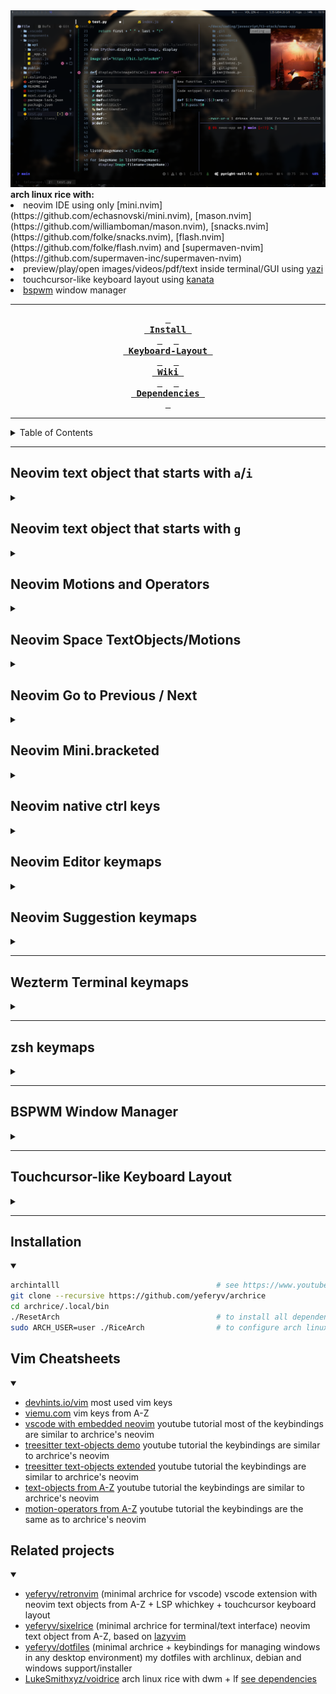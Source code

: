 <div align="center">    <img src="screenshot.png" alt="screenshot">
    <div align="left">
    <b> arch linux rice with: </b>
    <li> neovim IDE using only [mini.nvim](https://github.com/echasnovski/mini.nvim), [mason.nvim](https://github.com/williamboman/mason.nvim), [snacks.nvim](https://github.com/folke/snacks.nvim), [flash.nvim](https://github.com/folke/flash.nvim) and [supermaven-nvim](https://github.com/supermaven-inc/supermaven-nvim) </li>
    <li> preview/play/open images/videos/pdf/text inside terminal/GUI using <a href="https://github.com/sxyazi/yazi">yazi</a> </li>
    <li> touchcursor-like keyboard layout using <a href="https://github.com/jtroo/kanata">kanata</a> </li>
    <li> <a href="https://github.com/baskerville/bspwm">bspwm</a> window manager </li>
    </div>

---

**[<kbd> <br> Install <br> </kbd>][Install]** 
**[<kbd> <br> Keyboard-Layout <br> </kbd>][Keyboard-Layout]** 
**[<kbd> <br> Wiki <br> </kbd>][Wiki]** 
**[<kbd> <br> Dependencies <br> </kbd>][Dependencies]**

[Install]: #installation
[Keyboard-Layout]: #touchcursor-like-keyboard-layout
[Wiki]: https://github.com/YeferYV/archrice/wiki
[Dependencies]: https://github.com/YeferYV/archrice/wiki/dependencies

</div>

---

<details><summary>Table of Contents</summary>

1. Neovim TextObjects/Motions
   - [Neovim text object that starts with a/i](#neovim-text-object-that-starts-with-ai)
   - [Neovim text object that starts with g](#neovim-text-object-that-starts-with-g)
   - [Neovim Motions and Operators](#neovim-motions-and-operators)
2. Neovim Goto
   - [Neovim Space TextObjects/Motions](#neovim-space-textobject-motions)
   - [Neovim Go to Previous / Next](#neovim-go-to-previous--next)
   - [Neovim Mini.bracketed](#neovim-minibracketed)
   - [Native neovim ctrl keys](#native-neovim-ctrl-keys)
3. Neovim keymaps.lua
   - [Neovim Editor keymaps](#neovim-editor-keymaps)
   - [Neovim Suggestion keymaps](#neovim-suggestion-keymaps)
4. Terminal
   - [wezterm terminal keymaps](#wezterm-terminal-keymaps)
   - [zsh keymaps](#zsh-keymaps)
5. [BSPWM Window Manager](#bspwm-window-manager)
6. [Touchcursor-like Keyboard Layout](#touchcursor-like-keyboard-layout)
7. Installation
   - [Dependencies Installation](#installation)
   - [Treesitter Installation (optional)](#treesitter-installation-optional)
8. [Vim Cheatsheets](#vim-cheatsheets)
9. [Related projects](#related-projects)

</details>

---

## Neovim text object that starts with `a`/`i`

<details><summary></summary>

|         text-object keymap         | repeater key | finds and autojumps? | text-object name | description                                                                               | inner / outer                                                                 |
| :--------------------------------: | :----------: | :------------------: | :--------------- | :---------------------------------------------------------------------------------------- | :---------------------------------------------------------------------------- |
|             `ia`, `aa`             |     `.`      |         yes          | \_argument       | whole argument/parameter of a function                                                    | outer includes comma                                                          |
|             `ib`, `ab`             |     `.`      |         yes          | \_braces         | find the nearest inside of `()` `[]` `{}`                                                 | outer includes braces                                                         |
|             `iB`, `aB`             |     `.`      |         yes          | \_brackets       | find the nearest inside of `{}` `:help iB`                                                | outer includes brackets                                                       |
|             `ie`, `ae`             |     `.`      |                      | line             | from start to end of line without beginning whitespaces (line wise)                       | outer includes begining whitespaces                                           |
|             `if`, `af`             |     `.`      |         yes          | \_function_call  | like `function args` but only when a function is called                                   | outer includes the function called                                            |
|             `ih`, `ah`             |     `.`      |         yes          | \_html_attribute | attribute in html/xml like `href="foobar.com"`                                            | inner is only the value inside the quotes trailing comma and space            |
|             `ii`, `ai`             |     `.`      |                      | indent_noblanks  | surrounding lines with same or higher indentation delimited by blanklines                 | outer includes line above                                                     |
|             `iI`, `aI`             |     `.`      |                      | indent           | surrounding lines with same or higher indentation                                         | outer includes line above and below                                           |
|             `ik`, `ak`             |     `.`      |         yes          | \_key            | key of key-value pair, or left side of a assignment                                       | outer includes spaces                                                         |
|             `il`, `al`             |     `.`      |         yes          | +last            | go to last mini.ai text-object (which start with `_`)                                     | requires `i`/`a` example `vilk`                                               |
|             `in`, `an`             |     `.`      |         yes          | +next            | go to Next mini.ai text-object (which start with `_`)                                     | requires `i`/`a` example `viNk`                                               |
|             `im`, `am`             |     `.`      |         yes          | \_number         | numbers, similar to `<C-a>`                                                               | inner: only pure digits, outer: number including minus sign and decimal point |
|             `io`, `ao`             |     `.`      |         yes          | \_whitespaces    | whitespace beetween characters                                                            | outer includes surroundings                                                   |
|             `ip`, `ap`             |     `.`      |                      | paragraph        | blanklines can also be treat as paragraphs when focused on a blankline                    | outer includes below lines                                                    |
|             `iq`, `aq`             |     `.`      |         yes          | \_quotes         | inside of `` ` ` `` or `' '` or `" "`                                                     | outer includes openning and closing quotes                                    |
|             `is`, `as`             |     `.`      |                      | sentence         | sentence delimited by dots of blanklines `:help sentence`                                 | outer includes spaces                                                         |
|             `it`, `at`             |     `.`      |         yes          | \_tag            | inside of a html/jsx tag                                                                  | outer includes openning and closing tags                                      |
|             `iu`, `au`             |     `.`      |                      | \_subword        | like `iw`, but treating `-`, `_`, and `.` as word delimiters _and_ only part of camelCase | outer includes trailing `_`,`-`, or space                                     |
|             `iv`, `av`             |     `.`      |         yes          | \_value          | value of key-value pair, or right side of a assignment                                    | outer includes trailing commas or semicolons or spaces                        |
|             `iw`, `aw`             |     `.`      |                      | word             | from cursor to end of word (delimited by punctuation or space)                            | outer includes whitespace ending                                              |
|             `iW`, `aW`             |     `.`      |                      | WORD             | from cursor to end of WORD (includes punctuation)                                         | outer includes whitespace ending                                              |
|             `ix`, `ax`             |     `.`      |         yes          | \_Hex            | hexadecimal number or color                                                               | outer includes hash `#`                                                       |
|             `iy`, `ay`             |     `.`      |                      | same_indent      | surrounding lines with only same indent (delimited by blankspaces or commented lines)     | outer includes blankspaces                                                    |
|             `i?`, `a?`             |     `.`      |         yes          | \_user_prompt    | will ask you for enter the delimiters of a text object (useful for dot repeteability)     | outer includes surroundings                                                   |
|       `i(`, `i)`, `a(`, `a)`       |     `.`      |         yes          | `(` or `)`       | inside `()`                                                                               | outer includes surroundings                                                   |
|       `i[`, `i]`, `a[`, `a]`       |     `.`      |         yes          | `[` or `]`       | inside `[]`                                                                               | outer includes surroundings                                                   |
|       `i{`, `i}`, `a{`, `a}`       |     `.`      |         yes          | `{` or `}`       | inside `{}`                                                                               | outer includes surroundings                                                   |
|       `i<`, `i>`, `a<`, `a>`       |     `.`      |         yes          | `<` or `>`       | inside `<>`                                                                               | outer includes surroundings                                                   |
|         `` i` ``, `` a` ``         |     `.`      |         yes          | apostrophe       | inside `` ` ` ``                                                                          | outer includes surroundings                                                   |
| `i<punctuation>`, `a<punctuation>` |     `.`      |         yes          | `<punctuation>`  | inside `<punctuation><punctuation>`                                                       | outer includes surroundings                                                   |

</details>

## Neovim text object that starts with `g`

<details><summary></summary>

| text-object keymap |  mode   | repeater key | text-object description                                       | normal mode                              | operating-pending mode | visual mode                  | examples in normal mode                                                          |
| :----------------: | :-----: | :----------: | :------------------------------------------------------------ | :--------------------------------------- | :--------------------- | :--------------------------- | :------------------------------------------------------------------------------- |
|    `g[` or `g]`    | `o`,`x` |              | +cursor to left/right around (only textobj with `_` prefix)   |                                          | followed by textobject | uses selected region         | `vg]u` will select until quotation                                               |
|        `g>`        | `o`,`x` |     `.`      | next find                                                     |                                          | will find and jump     | uses selection               | `cgf???` will replace last search with `???` forwardly                           |
|        `g<`        | `o`,`x` |     `.`      | prev find                                                     |                                          | will find and jump     | uses selection               | `cgF???` will replace last search with `???` backwardly                          |
|        `g.`        | `o`,`x` |              | jump to last change                                           |                                          | won't jump             | uses selection               | `vg.` will select from cursor position until last change                         |
|        `ga`        | `n`,`x` |              | align                                                         | followed by textobject/motion            |                        | uses selected region         | `vipga=` will align a paragraph by `=`                                           |
|        `gA`        | `n`,`x` |              | preview align (`escape` to cancel, `enter` to accept)         | followed by textobject/motion            |                        | uses selected region         | `vipgA=` will align a paraghaph by `=`                                           |
|        `gb`        | `n`,`x` |     `.`      | blackhole register                                            | followed by textobject/motion            |                        | deletes selection            | `vipgb` will delete a paragraph without copying                                  |
|        `gB`        | `n`,`x` |     `.`      | blackhole linewise                                            | textobject not required                  |                        | deletes line                 | `gB.` will delete two lines without saving it in the register                    |
|        `gc`        | `o`,`x` |     `.`      | comment (`vgc` in normal mode will select a block comment)    |                                          | won't jump             | uses selection               | `vipgc` will comment a paragraph                                                 |
|        `gC`        | `o`,`x` |     `.`      | block comment (supports selection `vgC`)                      |                                          | won't jump             | reselects                    | `vgC` will select current block of comment                                       |
|        `gd`        | `o`,`x` |     `.`      | diagnostic (requires LSP so only works inside neovim)         |                                          | will find and jump     | will find and jump           | `vgd` will select the error                                                      |
|        `ge`        | `o`,`x` |              | previous end of word                                          |                                          | uses cursor position   | uses selection               | `vge` will select from cursor position until previous end of word                |
|        `gE`        | `o`,`x` |              | previous end of WORD ('WORD' omits punctuation )              |                                          | uses cursor position   | uses selection               | `vge` will select from cursor position until previous end of WORD                |
|        `gg`        | `o`,`x` |     `.`      | first line                                                    |                                          | uses cursor position   | uses selection               | `vgg` will select until first line                                               |
|        `gH`        |   `x`   |     `.`      | git hunk (vscode selects from cursor position to end of diff) |                                          | won't jump             | relesects                    | `vgh` will select modified code                                                  |
|        `gi`        | `n`,`x` |              | last position of cursor in insert mode                        | will find and jump                       |                        | uses selection               | `vgi` will select until last insertion                                           |
|        `gj`        | `o`,`x` |     `.`      | go down when wrapped                                          |                                          | uses cursor position   | uses selection               | `vgj` will select one line down                                                  |
|        `gk`        | `o`,`x` |     `.`      | go up when wrapped                                            |                                          | uses cursor position   | uses selection               | `vgj` will select one line up                                                    |
|        `gm`        | `n`,`x` |              | +multiply (duplicate text) operator                           |                                          | won't jump             | uses selection               | `vapgm` will duplicate paragraph without replacing clipboard                     |
|        `gn`        | `o`,`x` |     `.`      | +next textobj (only textobj with `_` prefix)                  |                                          | followed by textobject | uses selection               | `vgniu` will select from cursor position until next quotation                    |
|        `gp`        | `o`,`x` |     `.`      | +previous textobj (only textobj with `_` prefix)              |                                          | followed by textobject | uses selection               | `vgpiu` will select from cursor position until previous quotation                |
|        `gq`        | `n`,`x` |     `.`      | +format selection/comments 80chars (LSP overrides it)         | requires a textobject                    |                        | applies to selection         | `vipgq` will format a paragraph                                                  |
|        `gr`        | `n`,`x` |     `.`      | +replace (with register) operator                             | followed by textobject/motion            |                        | applies to selection         | `viwgr` will replace word with register (yanked text)                            |
|        `gs`        | `n`,`x` |     `.`      | +sort Operator                                                | followed by textobject/motion            |                        | uses selection               | `vipgs` will sort paragraph                                                      |
|        `gS`        | `n`,`x` |     `.`      | join/split lines inside braces                                | will toggle inside `{}`,`[]`,`()`        |                        | followed by operator         | `vipgS` will join selected lines in one line                                     |
|        `gt`        | `n`,`x` |     `.`      | +go to end of textobj                                         | followed by textobject                   |                        | selects form cursor position | `vgliu` will select until start of quotation                                     |
|        `gT`        | `n`,`x` |     `.`      | +go to start of textobj                                       | followed by textobject                   |                        | selects from cursor position | `vghiu` will select until end of quotation                                       |
|        `gu`        | `n`,`x` |     `.`      | +to lowercase                                                 | requires a textobject                    |                        | applies to selection         | `vipgu` will lowercase a paragraph                                               |
|        `gU`        | `n`,`x` |     `.`      | +to uppercase                                                 | requires a textobject                    |                        | applies to selection         | `vipgU` will uppercase a paragraph                                               |
|        `gv`        | `n`,`x` |              | last selected                                                 | will find and jump                       |                        | reselects                    | `vgv` will select last selection                                                 |
|        `gw`        | `n`,`x` |     `.`      | split/join comments/lines 80chars (preserves cursor position) | requires a textobject                    |                        | applies to selection         | `vipgw` will split/join a paragraph limited by 80 characters                     |
|        `gx`        | `n`,`x` |     `.`      | +exchange (text) Operator                                     | followed by textobject/motion            |                        | uses selection               | `viwgx` will exchange word with another `viwgY`                                  |
|        `gz`        | `n`,`x` |     `.`      | +surround (followed by a=add, d=delete, r=replace)            | followed by textobject/motion (only add) |                        | uses selection (only add)    | `viwgza"` will add `"` to word, `gzd"` will delete `"`, `gzr"'` will replace `"` |
|        `g+`        | `n`,`x` |     `.`      | increment number                                              | selects number under cursor              |                        | uses selected number         | `3g+` will increment by 3                                                        |
|        `g-`        | `n`,`x` |     `.`      | decrement number                                              | selects number under cursor              |                        | uses selected number         | `g-..` will decrement by 3                                                       |
|      `g<Up>`       | `n`,`x` |              | numbers ascending                                             | selects number under cursor              |                        | uses selected number         | `g<Up>` will increase selected numbers ascendingly                               |
|     `g<Down>`      | `n`,`x` |              | numbers descending                                            | selects number under cursor              |                        | uses selected number         | `g<Down>` will decrease selected numbers descendingly                            |
|        `=`         | `n`,`x` |     `.`      | autoindent                                                    | followed by text-object                  |                        | uses selection               | `==` autoindents line                                                            |
|        `>`         | `n`,`x` |     `.`      | indent right                                                  | followed by text-object                  |                        | uses selection               | `>>` indents to right a line                                                     |
|        `<`         | `n`,`x` |     `.`      | indent left                                                   | followed by text-object                  |                        | uses selection               | `<<` indents to left a line                                                      |
|        `$`         |   `o`   |     `.`      | end of line                                                   |                                          |                        |                              | `d$j.` deletes two end-of-lines                                                  |
|        `%`         | `n`,`x` |              | matching character: `()`, `{}`, `[]`                          |                                          |                        |
|        `0`         |   `o`   |     `.`      | start of line                                                 |                                          |                        |                              | `d0` deletes until column 0                                                      |
|        `^`         |   `o`   |     `.`      | start of line (non-blank)                                     |                                          |                        |                              | `d^` deletes until start of line (after whitespace)                              |
|        `(`         |   `o`   |     `.`      | previous sentence                                             |                                          |                        |                              | `d(.` deletes until start of sentence (two times)                                |
|        `)`         |   `o`   |     `.`      | next sentence                                                 |                                          |                        |                              | `d).` deletes until end of sentence (two times)                                  |
|        `{`         |   `o`   |     `.`      | previous empty line (before a paragraph)                      |                                          |                        |                              | `d{.` deletes until next empty line (two times)                                  |
|        `}`         |   `o`   |     `.`      | next empty line (after a paragraph)                           |                                          |                        |                              | `d}.` deletes until previous empty line (two times)                              |
|        `[[`        |   `o`   |     `.`      | previous section                                              |                                          |                        |                              | `d[[` deletes until start of section                                             |
|        `]]`        |   `o`   |     `.`      | next section                                                  |                                          |                        |                              | `d]]` deletes until end of section                                               |
|       `<CR>`       |   `o`   |     `.`      | continue last flash search                                    |                                          |                        |                              | `d<CR><CR>` deletes until next searched text                                     |
|        `b`         |   `o`   |     `.`      | previous word                                                 |                                          |                        |                              | `db` deletes until start of word                                                 |
|        `e`         |   `o`   |     `.`      | next end of word                                              |                                          |                        |                              | `de` deletes until end of word                                                   |
|        `f`         |   `o`   |     `.`      | move to next char                                             |                                          |                        |                              | `df,` deletes until a next `,`                                                   |
|        `F`         |   `o`   |     `.`      | move to previous char                                         |                                          |                        |                              | `dF,` deletes until a previous `,`                                               |
|        `G`         |   `o`   |     `.`      | last line                                                     |                                          |                        |                              | `dG` deletes until last line                                                     |
|        `R`         |   `o`   |     `.`      | treesitter flash search                                       |                                          |                        |                              | `dR,<CR>` deletes next treesitter region that contains `,`                       |
|        `s`         |   `o`   |     `.`      | flash (search with labels in current window)                  |                                          |                        |                              | `ds,<CR>` deletes until next `,`                                                 |
|        `S`         |   `o`   |     `.`      | flash treesitter                                              |                                          |                        |                              | `dS<CR>` deletes treesitter region under cursor position                         |
|        `t`         |   `o`   |     `.`      | move before next char                                         |                                          |                        |                              | `dt` deletes before next `,`                                                     |
|        `T`         |   `o`   |     `.`      | move before previous char                                     |                                          |                        |                              | `dT` deletes before previous `,`                                                 |
|        `w`         |   `o`   |     `.`      | next word                                                     |                                          |                        |                              | `dw.` deletes 2 words                                                            |
|        `W`         |   `o`   |     `.`      | next WORD                                                     |                                          |                        |                              | `dW.` deletes 2 WORDS                                                            |

</details>

## Neovim Motions and Operators

<details><summary></summary>

| Motion/Operator keymap |  Mode   |      repeater key      | Description                                               | requires textobject/motion keymap? (operators requires textobjects/motion) | example when in normal mode                              |
| :--------------------: | :-----: | :--------------------: | :-------------------------------------------------------- | :------------------------------------------------------------------------: | :------------------------------------------------------- |
|          `g[`          | `n`,`x` |                        | +cursor to left around (only textobj with `_` prefix)     |                                    yes                                     | `g]u` go to end to quotation                             |
|          `g]`          | `n`,`x` |                        | +cursor to rigth around (only textobj with `_` prefix)    |                                    yes                                     | `g[u` go to start of quotation                           |
|          `g.`          | `n`,`x` |                        | go to last change                                         |                                                                            |                                                          |
|          `g,`          |   `n`   |                        | go forward in `:changes`                                  |                                                                            |                                                          |
|          `g;`          |   `n`   |                        | go backward in `:changes`                                 |                                                                            |                                                          |
|          `ga`          | `n`,`x` |          `.`           | +align                                                    |                                    yes                                     | `gaip=` will align a paragraph by `=`                    |
|          `gA`          | `n`,`x` |          `.`           | +preview align (escape to cancel, enter to accept)        |                                    yes                                     | `gAip=` will align a paragraph by `=`                    |
|          `gb`          | `n`,`x` |          `.`           | +blackhole register                                       |                                    yes                                     | `gbip` delete a paragraph without copying                |
|          `gB`          | `n`,`x` |          `.`           | blackhole linewise                                        |                                    yes                                     | `gB` delete line                                         |
|          `gc`          | `n`,`x` |          `.`           | +comment                                                  |                                    yes                                     | `gcip` comment a paragraph                               |
|          `gd`          |   `n`   |                        | go to definition                                          |                                                                            |                                                          |
|          `ge`          | `n`,`x` |                        | go to previous end of word                                |                                                                            |                                                          |
|          `gE`          | `n`,`x` |                        | go to previous end of word                                |                                                                            |                                                          |
|          `gf`          |   `n`   |                        | go to file under cursor                                   |                                                                            |                                                          |
|          `gg`          | `n`,`x` |                        | go to first line                                          |                                                                            |                                                          |
|          `gh`          | `n`,`x` |          `.`           | +go to start of textobj                                   |                                    yes                                     | `ghiu` go to start of quotation                          |
|          `gi`          | `n`,`x` |                        | last position of cursor in insert mode                    |                                                                            |                                                          |
|          `gj`          | `n`,`x` |                        | go down (when wrapped)                                    |                                                                            |                                                          |
|          `gJ`          | `n`,`x` |          `.`           | join below line                                           |                                                                            |                                                          |
|          `gk`          | `n`,`x` |                        | go up (when wrapped)                                      |                                                                            |                                                          |
|          `gl`          | `n`,`x` |          `.`           | +go to end of textobj                                     |                                    yes                                     | `gliu` go to end of quotation                            |
|          `gm`          | `n`,`x` |                        | +multiply (duplicate text) operator                       |                                                                            | `gmap` duplicate paragraph withoug modifying clipboard   |
|          `gM`          | `n`,`x` |                        | go to mid line                                            |                                                                            |                                                          |
|          `gn`          | `n`,`x` | `;`forward `,`backward | +next (only textobj with `_` prefix)                      |                                    yes                                     | `gniu` go to next quotation                              |
|          `gp`          | `n`,`x` | `;`forward `,`backward | +previous (only textobj with `_` prefix)                  |                                    yes                                     | `gpiu` go to previous quotation                          |
|          `gq`          | `n`,`x` |          `.`           | +format selection/comments                                |                                    yes                                     | `gqip` format a paragraph                                |
|          `gr`          | `n`,`x` |          `.`           | +replace (with register) Operator                         |                                    yes                                     | `griw` replace word with register (yanked text)          |
|          `gs`          | `n`,`x` |          `.`           | +sort operator                                            |                                    yes                                     | `gsip` sort paragraph                                    |
|          `gS`          | `n`,`x` |          `.`           | split/join arguments                                      |                                                                            |                                                          |
|          `gt`          |   `n`   |                        | go to next tab                                            |                                                                            |                                                          |
|          `gT`          |   `n`   |                        | go to prev tab                                            |                                                                            |                                                          |
|          `gu`          | `n`,`x` |          `.`           | +to lowercase                                             |                                    yes                                     | `guip` lowercase a paragraph                             |
|          `gU`          | `n`,`x` |          `.`           | +to uppercase                                             |                                    yes                                     | `gUip` uppercase a paragraph                             |
|          `gv`          | `n`,`x` |                        | last selected                                             |                                                                            |                                                          |
|          `gw`          | `n`,`x` |          `.`           | +split/join coments/lines 80chars (keeps cursor position) |                                    yes                                     | `gwip` split/join a paragraph by 80 characters           |
|          `gx`          | `n`,`x` |          `.`           | +exchange (text) operator                                 |                                    yes                                     | `gxiw` exchange word with another `gxiw`                 |
|          `gy`          |   `n`   |          `.`           | redo register (dot to paste forward)                      |                                                                            |                                                          |
|          `gY`          |   `n`   |          `.`           | redo register (dot to paste backward)                     |                                                                            |                                                          |
|          `gz`          | `n`,`x` |          `.`           | +surround (followed by a=add, d=delete, r=replace)        |                                    yes                                     | `gzaiw"` add `"`, `gzd"` delete `"`, `gzr"'` replace `"` |
|          `g+`          | `n`,`x` |          `.`           | increment number                                          |                                    yes                                     | `10g+` increment by 10                                   |
|          `g-`          | `n`,`x` |          `.`           | decrement number                                          |                                    yes                                     | `g-` decrement by 1                                      |
|          `=`           | `n`,`x` |          `.`           | +autoindent                                               |                                    yes                                     | `=ip` autoindents paragraph                              |
|          `>`           | `n`,`x` |          `.`           | +indent right                                             |                                    yes                                     | `>ip` indents to right a paragraph                       |
|          `<`           | `n`,`x` |          `.`           | +indent left                                              |                                    yes                                     | `<ip` indents to left a paragraph                        |
|          `$`           | `n`,`x` |                        | end of line                                               |                                                                            |                                                          |
|          `%`           | `n`,`x` |                        | matching character: '()', '{}', '[]'                      |                                                                            |                                                          |
|          `0`           | `n`,`x` |                        | start of line                                             |                                                                            |                                                          |
|          `^`           | `n`,`x` |                        | start of line (non-blank)                                 |                                                                            |                                                          |
|          `(`           | `n`,`x` |                        | previous sentence                                         |                                                                            |                                                          |
|          `)`           | `n`,`x` |                        | next sentence                                             |                                                                            |                                                          |
|          `{`           | `n`,`x` |                        | previous empty line (paragraph)                           |                                                                            |                                                          |
|          `}`           | `n`,`x` |                        | next empty line (paragraph)                               |                                                                            |                                                          |
|          `[[`          | `n`,`x` |                        | previous section                                          |                                                                            |                                                          |
|          `]]`          | `n`,`x` |                        | next section                                              |                                                                            |                                                          |
|         `<CR>`         | `n`,`x` |                        | continue last flash search                                |                                                                            |                                                          |
|          `b`           | `n`,`x` |                        | previous word                                             |                                                                            |                                                          |
|          `e`           | `n`,`x` |                        | next end of word                                          |                                                                            |                                                          |
|          `f`           | `n`,`x` |          `f`           | move to next char                                         |                                                                            |                                                          |
|          `F`           | `n`,`x` |          `F`           | move to previous char                                     |                                                                            |                                                          |
|          `G`           | `n`,`x` |                        | last line                                                 |                                                                            |                                                          |
|          `R`           |   `x`   |                        | treesitter flash search                                   |                                                                            |                                                          |
|          `s`           | `n`,`x` |         `<CR>`         | flash (search with labels in current window)              |                                                                            |                                                          |
|          `S`           | `n`,`x` |                        | flash treesitter                                          |                                                                            |                                                          |
|          `t`           | `n`,`x` |          `t`           | move before next char                                     |                                                                            |                                                          |
|          `T`           | `n`,`x` |          `T`           | move before previous char                                 |                                                                            |                                                          |
|          `U`           |   `n`   |                        | repeat `:normal <keys>` or `:<commands>`                  |                                                                            |                                                          |
|          `w`           | `n`,`x` |                        | next word                                                 |                                                                            |                                                          |
|          `W`           | `n`,`x` |                        | next WORD                                                 |                                                                            |                                                          |
|          `Y`           | `n`,`x` |                        | yank until end of line                                    |                                                                            |                                                          |

</details>

## Neovim Space TextObjects/Motions

<details><summary></summary>

|      Keymap       |    Mode     |      repeater key      | Description                                  |
| :---------------: | :---------: | :--------------------: | :------------------------------------------- |
| `<space><space>p` |   `n`,`x`   |          `.`           | Paste after (secondary clipboard)            |
| `<space><space>P` |   `n`,`x`   |          `.`           | Paste before (secondary clipboard)           |
| `<space><space>y` |   `n`,`x`   |                        | yank (secondary clipboard)                   |
| `<space><space>Y` |   `n`,`x`   |                        | yank until end of line (secondary clipboard) |
| `<space><space>j` | `n`,`x`,`o` | `;`forward `,`backward | prev ColumnMove                              |
| `<space><space>k` | `n`,`x`,`o` | `;`forward `,`backward | next ColumnMove                              |

</details>

## Neovim Go to Previous / Next

<details><summary></summary>

|     Keymap      |    Mode     |      repeater key      | Description                                                                                                                                |
| :-------------: | :---------: | :--------------------: | :----------------------------------------------------------------------------------------------------------------------------------------- |
|  `gpc` / `gnc`  | `n`,`o`,`x` | `;`forward `,`backward | previous/next comment                                                                                                                      |
|  `gpd` / `gnd`  | `n`,`o`,`x` | `;`forward `,`backward | previous/next diagnostic                                                                                                                   |
|  `gpf` / `gnf`  | `n`,`o`,`x` | `;`forward `,`backward | previous/next fold                                                                                                                         |
|  `gph` / `gnh`  | `n`,`o`,`x` | `;`forward `,`backward | previous/next git hunk ([no supported on Windows10](https://github.com/YeferYV/RetroNvim/wiki/Recipies/#gnh-gph-not-working-on-windows10)) |
|  `gpH` / `gnH`  | `n`,`o`,`x` | `;`forward `,`backward | previous/next git hunk (supported on Windows10)                                                                                            |
|  `gpr` / `gnr`  | `n`,`o`,`x` | `;`forward `,`backward | previous/next reference (only inside vscode)                                                                                               |
| `gpaa` / `gnaa` | `n`,`o`,`x` | `;`forward `,`backward | previous/next of outer \_argument                                                                                                          |
| `gpab` / `gnab` | `n`,`o`,`x` | `;`forward `,`backward | previous/next of outer \_brace                                                                                                             |
| `gpaf` / `gnaf` | `n`,`o`,`x` | `;`forward `,`backward | previous/next of outer \_function_call                                                                                                     |
| `gpah` / `gnah` | `n`,`o`,`x` | `;`forward `,`backward | previous/next of outer \_html_attribute                                                                                                    |
| `gpak` / `gnak` | `n`,`o`,`x` | `;`forward `,`backward | previous/next of outer \_key                                                                                                               |
| `gpam` / `gnam` | `n`,`o`,`x` | `;`forward `,`backward | previous/next of outer \_number                                                                                                            |
| `gpao` / `gnao` | `n`,`o`,`x` | `;`forward `,`backward | previous/next of outer \_whitespace                                                                                                        |
| `gpaq` / `gnaq` | `n`,`o`,`x` | `;`forward `,`backward | previous/next of outer \_quote                                                                                                             |
| `gpat` / `gnat` | `n`,`o`,`x` | `;`forward `,`backward | previous/next of outer \_tag                                                                                                               |
| `gpau` / `gnau` | `n`,`o`,`x` | `;`forward `,`backward | previous/next of outer \_subword                                                                                                           |
| `gpav` / `gnav` | `n`,`o`,`x` | `;`forward `,`backward | previous/next of outer \_value                                                                                                             |
| `gpax` / `gnax` | `n`,`o`,`x` | `;`forward `,`backward | previous/next of outer \_hexadecimal                                                                                                       |
| `gpa?` / `gna?` | `n`,`o`,`x` | `;`forward `,`backward | previous/next of outer \_user_prompt                                                                                                       |
| `gpia` / `gnia` | `n`,`o`,`x` | `;`forward `,`backward | previous/next of inner \_argument                                                                                                          |
| `gpif` / `gnif` | `n`,`o`,`x` | `;`forward `,`backward | previous/next of inner \_function_call                                                                                                     |
| `gpih` / `gnih` | `n`,`o`,`x` | `;`forward `,`backward | previous/next of inner \_html_attribute                                                                                                    |
| `gpik` / `gnik` | `n`,`o`,`x` | `;`forward `,`backward | previous/next of inner \_key                                                                                                               |
| `gpim` / `gnim` | `n`,`o`,`x` | `;`forward `,`backward | previous/next of inner \_number                                                                                                            |
| `gpio` / `gnio` | `n`,`o`,`x` | `;`forward `,`backward | previous/next of inner \_whitespace                                                                                                        |
| `gpiq` / `gniq` | `n`,`o`,`x` | `;`forward `,`backward | previous/next of inner \_quote                                                                                                             |
| `gpit` / `gnit` | `n`,`o`,`x` | `;`forward `,`backward | previous/next of inner \_tag                                                                                                               |
| `gpiu` / `gniu` | `n`,`o`,`x` | `;`forward `,`backward | previous/next of inner \_subword                                                                                                           |
| `gpiv` / `gniv` | `n`,`o`,`x` | `;`forward `,`backward | previous/next of inner \_value                                                                                                             |
| `gpix` / `gnix` | `n`,`o`,`x` | `;`forward `,`backward | previous/next of inner \_hexadecimal                                                                                                       |
| `gpi?` / `gni?` | `n`,`o`,`x` | `;`forward `,`backward | previous/next of inner \_user_prompt                                                                                                       |

</details>

## Neovim Mini.bracketed

<details><summary></summary>

|       keymap        |    mode     | description                                          |
| :-----------------: | :---------: | :--------------------------------------------------- |
| `[b`/`]b`/`[B`/`]B` | `n`,`o`,`x` | prev/next/first/last buffer                          |
| `[c`/`]c`/`[C`/`]C` | `n`,`o`,`x` | prev/next/first/last comment                         |
| `[x`/`]x`/`[X`/`]X` | `n`,`o`,`x` | prev/next/first/last conflict (only inside neovim)   |
| `[d`/`]d`/`[D`/`]D` | `n`,`o`,`x` | prev/next/first/last diagnostic (only inside neovim) |
| `[f`/`]f`/`[F`/`]F` | `n`,`o`,`x` | prev/next/first/last file                            |
| `[i`/`]i`/`[I`/`]I` | `n`,`o`,`x` | prev/next/first/last indent                          |
| `[j`/`]j`/`[J`/`]J` | `n`,`o`,`x` | prev/next/first/last jump                            |
| `[l`/`]l`/`[L`/`]L` | `n`,`o`,`x` | prev/next/first/last location (only inside neovim)   |
| `[o`/`]o`/`[O`/`]O` | `n`,`o`,`x` | prev/next/first/last oldfile                         |
| `[q`/`]q`/`[Q`/`]Q` | `n`,`o`,`x` | prev/next/first/last quickfix (only inside neovim)   |
| `[t`/`]t`/`[T`/`]T` | `n`,`o`,`x` | prev/next/first/last treesitter                      |
| `[w`/`]w`/`[W`/`]W` | `n`,`o`,`x` | prev/next/first/last window (only inside neovim)     |
| `[y`/`]y`/`[Y`/`]Y` | `n`,`o`,`x` | prev/next/first/last yank                            |

</details>

## Neovim native ctrl keys

<details><summary></summary>

| Key Combination |  mode   | Description                                                                     |
| :-------------: | :-----: | :------------------------------------------------------------------------------ |
|    `ctrl+a`     | `n`,`v` | increase number under cursor                                                    |
|    `ctrl+b`     | `n`,`v` | scroll down by page                                                             |
|    `ctrl+e`     | `n`,`v` | scroll down by line                                                             |
|    `ctrl+d`     | `n`,`v` | scroll down by half page                                                        |
|    `ctrl+f`     | `n`,`v` | scroll up by page                                                               |
|    `ctrl+i`     |   `n`   | jump to next in `:jumps`                                                        |
|    `ctrl+o`     |   `n`   | jump to previous in `:jumps`                                                    |
|    `ctrl+r`     |   `n`   | redo (`u` to undo)                                                              |
|    `ctrl+s`     | `n`,`v` | replace text (using `sed` syntax)(only replaces selected region on visual mode) |
|    `ctrl+u`     | `n`,`v` | scroll up by half page                                                          |
|    `ctrl+v`     | `n`,`v` | visual block mode                                                               |
|    `ctrl+x`     | `n`,`v` | decrease number under cursor                                                    |
|    `ctrl+y`     | `n`,`v` | scroll up by line                                                               |

</details>

## Neovim Editor keymaps

<details><summary></summary>

|     Key Combination      |  mode   | Description                                               |
| :----------------------: | :-----: | :-------------------------------------------------------- |
|         `ctrl+\`         |   `n`   | Toggle (terminal) visibility                              |
|         `<esc>`          |   `n`   | clear search highlight                                    |
|       `<esc><esc>`       |   `t`   | terminal normal-mode (when inside neovim's terminal)      |
|           `i`            |   `t`   | terminal exit normal-mode (when inside neovim's terminal) |
|        `<space>`         |   `n`   | Show whichkey menu                                        |
|       `<space>e?`        |   `n`   | open file explorer (Snacks.explorer) and show keybindings |
|           `jk`           |   `i`   | send Escape                                               |
|         `alt+h`          | `i`,`x` | Send Escape                                               |
|        `shift+h`         |   `n`   | Type `10h`                                                |
|        `shift+j`         |   `n`   | Type `10gj`                                               |
|        `shift+k`         |   `n`   | Type `10gk`                                               |
|        `shift+l`         |   `n`   | Type `10l`                                                |
|          `left`          |   `n`   | Go to previous editor                                     |
|         `right`          |   `n`   | Go to next editor                                         |
| `alt+left` or `alt+down` |   `n`   | Decrease view size                                        |
| `alt+right` or `alt+up`  |   `n`   | Increase view size                                        |
|         `ctrl+h`         |   `n`   | Navigate to left window                                   |
|         `ctrl+j`         |   `n`   | Navigate to down window                                   |
|         `ctrl+k`         |   `n`   | Navigate to up window                                     |
|         `ctrl+l`         |   `n`   | Navigate to right window                                  |
|        `shift+q`         |   `n`   | Close active editor                                       |
|        `shift+r`         |   `n`   | Format and save                                           |

</details>

## Neovim Suggestion keymaps

<details><summary></summary>

|     Key Combination      | mode | Description                                |
| :----------------------: | :--: | :----------------------------------------- |
|       `ctrl+space`       | `i`  | open suggestion menu                       |
|         `alt+j`          | `i`  | inline suggestion accept next word         |
|         `alt+k`          | `i`  | inline suggestion accept next line         |
|         `alt+l`          | `i`  | Commit inline suggestion                   |
|   `tab` or `downarrow`   | `i`  | go to next snippet stop or next suggestion |
| `shift+tab` or `uparrow` | `i`  | go to prev snippet stop or prev suggestion |
|         `alt+;`          | `i`  | expand or next snippet stop                |
|         `alt+,`          | `i`  | previous snippet stop                      |
|         `ctrl+c`         | `i`  | exit snippet session                       |

</details>

---

## Wezterm Terminal keymaps

<details><summary></summary>

|         Key Combination          | Description                                  |
| :------------------------------: | :------------------------------------------- |
|       `<show all keymaps>`       | run `wezterm --show-keys`                    |
| `shift+space` or `ctrl+shift+x`  | enter vim mode (`/` to search,`v` to select) |
|          `alt+shift+f`           | enter search mode (`n`,`p` like vim mode)    |
|    `alt+c` or `ctrl+shift+c`     | copy selection in terminal                   |
|    `alt+v` or `ctrl+shift+v`     | paste in terminal                            |
|             `alt+e`              | scroll terminal up by line                   |
|             `alt+d`              | scroll terminal down by line                 |
|             `alt+q`              | scroll terminal up by page                   |
|             `alt+a`              | scroll terminal down by page                 |
|             `alt+t`              | scroll terminal to top                       |
|             `alt+g`              | scroll terminal to bottom                    |
|   `alt+s` or `ctrl+shift+tab`    | go to previous tab                           |
|      `alt+f` or `ctrl+tab`       | go to next tab                               |
|         `alt+ctrl+left`          | resize terminal pane left                    |
|         `alt+ctrl+right`         | resize terminal pane right                   |
|         `alt+ctrl+down`          | resize terminal pane down                    |
|          `alt+ctrl+up`           | resize terminal pane up                      |
|        `alt+ctrl+shift+r`        | rotate panes (clockwise)                     |
|           `alt+ctrl+r`           | rotate panes (counter clockwise)             |
|          `alt+shift+s`           | move to previous tab                         |
|          `alt+shift+f`           | move to next tab                             |
|          `alt + <1..9>`          | go to tab <1..9>                             |
|     `ctrl + shift + <1..8>`      | go to tab <1..8>                             |
|            `alt + 0`             | go to last tab                               |
|        `ctrl + shift + 9`        | go to last tab                               |
|             `alt+;`              | go to recent tab                             |
|             `ctrl+0`             | reset font size                              |
|             `ctrl+=`             | increase font size                           |
|             `ctrl+-`             | decrease font size                           |
|            `ctr+left`            | go to left pane                              |
|           `ctrl+down`            | go to down pane                              |
|            `ctrl+up`             | go to up pane                                |
|           `ctr+right`            | go to right pane                             |
|         `ctrl+a ctrl+a`          | Send `ctrl+a`                                |
|            `ctrl+a [`            | open_in_vim                                  |
|            `ctrl+a ]`            | move_pane_to_new_tab                         |
|            `ctrl+a !`            | `wezterm cli move-pane-to-new-tab`           |
|        `ctrl+shift+space`        | quick select                                 |
|         `ctrl+alt+space`         | quick select and open in browser             |
|    `ctrl+a v` or `alt+ctrl+h`    | split vertical                               |
| `ctrl+a shift+v` or `alt+ctrl+v` | split horizontal                             |
|          `ctrl+shift+f`          | search (case insensitive)                    |
|          `ctrl+shift+k`          | clear scrollback                             |
|          `ctrl+shift+n`          | new window                                   |
|          `ctrl+shift+p`          | command palette                              |
|          `ctrl+shift+u`          | select unicode                               |
|    `ctrl+t` or `ctrl+shift+t`    | new tab (with current working directory)     |
|    `ctrl+w` or `ctrl+shift+w`    | close current tab                            |
|          `ctrl+shift+z`          | toggle pane zoom state                       |

</details>

---

## zsh keymaps

<details><summary></summary>

|    keymap    | description                                                |
| :----------: | :--------------------------------------------------------- |
|   `<tab>`    | show (dash/path) options or complete path                  |
| `<tab><tab>` | enter completion menu                                      |
| `<esc><esc>` | tmux-copy-mode-like / normal-mode (inside neovim terminal) |
| `vi<enter>`  | open retronvim's neovim                                    |
|  `y<enter>`  | open yazi (changes directory on exit)                      |
|   `alt+o`    | open yazi (even while writing commands)                    |
|   `alt+h`    | enter vim mode                                             |
|   `alt+j`    | previous history and enter vim-mode                        |
|   `alt+k`    | next history and enter vim-mode                            |
|   `alt+l`    | complete suggestion and enter vim-mode                     |
|   `ctrl+r`   | search history with fzf                                    |
|   `ctrl+l`   | clear screen                                               |
| `ctrl+alt+l` | clear screen (inside neovim terminal)                      |

</details>

---

## BSPWM Window Manager

<details><summary></summary>

| Keymap                                         | Description                                                |
| ---------------------------------------------- | ---------------------------------------------------------- |
| `super + Return`                               | Open wezterm                                               |
| `super + {_, shift} + Escape`                  | Dunst close/reopen notification                            |
| `super + Escape`                               | Stop cronbat                                               |
| `super + shift + Escape`                       | Reload sxhkd configuration                                 |
| `super + {_, shift} + x`                       | Close/kill window                                          |
| `super + control + f; m`                       | Alternate between tiled and monocle layout                 |
| `super + control + f; {q,r}`                   | Quit/restart bspwm                                         |
| `super + control + f; {t,p,f,shift + f}`       | Set window state {tiled,pseudo-tiled,floating,fullscreen}  |
| `super + control + f; {shift + m,l,s,p,h}`     | Set node flags {marked,locked,sticky,private,hidden}       |
| `super + control + f; {plus}`                  | Show hidden nodes one by one                               |
| `alt + Tab`                                    | Rofi alt-tab                                               |
| `super + control + r; d`                       | Rofi drun (dmenu for .desktop apps)                        |
| `super + control + r; {e, shift + e}`          | Rofi emoji                                                 |
| `super + {_,shift} + {1-9,0,minus,equal}`      | Focus or send to the given desktop                         |
| `super + {semicolon,grave}`                    | Focus the last node/desktop                                |
| `super + shift + {semicolon,grave}`            | Swap the last node/desktop                                 |
| `super + {_,shift} + c`                        | Focus the next/previous window in the current desktop      |
| `super + {h,j,k,l}`                            | Focus node in given direction                              |
| `super + shift + {h,j,k,l}`                    | Swap focused window in given direction                     |
| `super + {s,f}`                                | Focus the next/previous desktop in the current monitor     |
| `super + shift + {s,f}`                        | Swap the next/previous desktop in the current monitor      |
| `super + control + s; shift + b`               | Swap current node and biggest window                       |
| `super + control + s; {p,b,f,s}`               | focus the {parent,brother,first,second} node               |
| `super + control + s; {minus,plus}`            | Increase/decrease gap size by 1                            |
| `super + control + s; {o,n}`                   | Focus the older or newer node in the focus history         |
| `super + control + s; {r, shift + r}`          | Rotate focused tree CCW/CW                                 |
| `super + control + s; {Right, Left}`           | Rotate the current nodes parent                            |
| `super + control + s; {Down, Up}`              | Rotate the current node focused                            |
| `super + control + t; space`                   | Toggle polybar                                             |
| `super + control + t; n`                       | Toggle node border (width 1)                               |
| `super + control + t; shift + n`               | Toggle node border (width 2)                               |
| `super + control + t; d`                       | Toggle desktop border (width 1)                            |
| `super + control + t; shift + d`               | Toggle desktop border (width 2)                            |
| `super + control + t; s`                       | Toggle singleton border                                    |
| `super + control + t; g`                       | Toggle gaps (no border)                                    |
| `super + control + t; 1`                       | Toggle gaps (border_width 1)                               |
| `super + control + t; 2`                       | Toggle gaps (border_width 2)                               |
| `super + control + w; b`                       | Balance desktop's nodes                                    |
| `super + control + w; {minus,plus}`            | Increase/decrease window size                              |
| `super + control + w; {h,j,k,l}`               | Hover window to left/down/up/right                         |
| `super + control + w; shift + {h,j,k,l}`       | Move floating window by 10px                               |
| `super + control + w; {Left, Down, Up, Right}` | Hover window to corner                                     |
| `super + control + w; {s,m}`                   | Xdo resize (small/medium)                                  |
| `super + control + w; {f, shift + f}`          | Xdo fixedscreen 1366x768 (fullscreen no visible borders)   |
| `super + control + w; {m, shift + m}`          | Xdo fixedscreen 1366x768 (min-max window)                  |
| `super + {Left,Down,Up,Right}`                 | Smart resize (Will always grow for floating nodes)         |
| `super + shift + {Left,Down,Up,Right}`         | Smart resize (Will always shrink for floating nodes)       |
| `super + XF86Audio{Raise,Lower}Volume`         | Increase/Decrease volume by 5%                             |
| `XF86Audio{Raise,Lower}Volume`                 | Increase/Decrease volume by 2%                             |
| `XF86AudioMute`                                | (Un)mute audio                                             |
| `XF86AudioMicMute`                             | (Un)mute microphone                                        |
| `XF86MonBrightness{Down,Up}`                   | Increase/Decrease backlight by 0.1                         |
| `super + XF86MonBrightness{Down,Up}`           | Increase/Decrease backlight by 2                           |
| `shift + XF86MonBrightness{Down,Up}`           | Dimmer (requires xcalib)                                   |
| `super + {F11,F12}`                            | Dmenu (u)mount android (requires simple-mtpfs)             |
| `super + KP_{Right,Begin,Left}`                | Chromium {next,play-pause,previous}                        |
| `alt + KP_{Right,Begin,Left}`                  | Mpv {next,play-pause,previous}                             |
| `alt + KP_{Down,Up}`                           | Mpv volume {Down, Up}                                      |
| `KP_{Right,Begin,Left,Down,Up}`                | Mpc {next,toggle,prev,volume -2,volume +2}                 |
| `{Print, super + Print}`                       | Screenshot {fullscreen, menu}                              |
| `super + control + c; w`                       | Compositor wallpaper background                            |
| `super + control + c; b`                       | Compositor blur background                                 |
| `super + control + c; k`                       | Compositor keep background                                 |
| `super + control + c; s`                       | Compositor no shadow                                       |
| `super + control + c; {minus,plus}`            | Compositor decrease/increase transparency                  |
| `super + control + r; {1,2,3,4,5}`             | Nighlight temperature                                      |
| `super + control + p; t`                       | Toggle terminal background between #0c0c0c #000000         |
| `super + control + p; o`                       | Set a offline wallpaper (requires pywal)                   |
| `super + control + p; {w,r}`                   | Set a online {wallhaven,reddit} wallpaper (requires pywal) |
| `super + {_,shift} + p`                        | Dmenu {launcher, launch inside wezterm}                    |
| `super + {_,shift} + w`                        | Open/close google-chrome                                   |

</details>

---

## Touchcursor-like Keyboard Layout

<details><summary></summary>

**layer qwerty**

```
@grl 1    2    3    4    5    6    7    8    9    0    -    =    bspc
tab  q    w    e    r    t    y    u    i    o    p    [    ]    \
@cap a    s    d    f    g    h    j    k    l    ;    '    ret
lsft z    x    c    v    b    n    m    ,    .    /    rsft
lctl lmet @alt           @spc           @sft rmet rctl
```

**layer touchcursor** (press and hold space to enter the layer)

```
_    f1   f2   f3   f4   f5   f6   f7   f8   f9   f10  f11  f12  _
_    @¿   _    _    _    @m🡠  @M↓  @m↓  @m↑  @M↑  @m🡪  _    _    _
_    del  spc  bspc @clr _    @🡠   @↓   @↑   @🡪   @yaz _    _
_    @ñ   _    caps _    _    pgup home end  pgdn _    _
_    _    _              _              _    _    _
```

| key  | description                                                                               |          example / keymap          |
| :--: | :---------------------------------------------------------------------------------------- | :--------------------------------: |
| @grl | tap: backtick/grave, hold and press `1` = qwerty layer, hold and press `2` = dvorak layer |         `` `+2 = dvorak ``         |
| @cap | tap for escape, hold for LeftCtrl                                                         |          `cap+l = ctrl+l`          |
| @sft | tap for backspace, hold for LeftShift                                                     |         `RAlt+l = shift+l`         |
| @alt | tap for middle click, hold for LeftAlt                                                    |         `LAlt+l = LAlt+l`          |
| @spc | tap for space, hold for touchcursor layer, release for qwerty layer                       | `space+jj = DownArrow + DownArrow` |
| @yaz | open yazi_cd on any shell                                                                 |     `space+f l = jump to file`     |
| @clr | clear screen on any shell                                                                 |             `space+f`              |
|  @¿  | unicode ¿                                                                                 |             `space+q`              |
|  @ñ  | unicode ñ                                                                                 |             `space+;`              |
| @m🡠  | mouse scrolling left                                                                      |             `space+t`              |
| @m🡪  | mouse scrolling right                                                                     |             `space+p`              |
| @m↑  | mouse scrolling up                                                                        |             `space+i`              |
| @m↓  | mouse scrolling down                                                                      |             `space+u`              |
| @M↑  | mouse fast scrolling up                                                                   |             `space+y`              |
| @M↓  | mouse fast scrolling down                                                                 |             `space+p`              |
| spc  | space key                                                                                 |             `space+s`              |
| bspc | backspace key                                                                             |             `space+d`              |
| home | home key                                                                                  |             `space+s`              |
| end  | end key                                                                                   |             `space+d`              |
| pgup | pageup key                                                                                |             `space+s`              |
| pgdn | pagedown key                                                                              |             `space+d`              |
|  @🡠  | left arrow key                                                                            |             `space+h`              |
|  @↓  | down arrow key                                                                            |             `space+j`              |
|  @↑  | up arrow key                                                                              |             `space+k`              |
|  @🡪  | right arrow key                                                                           |             `space+l`              |
| caps | toggles capslock                                                                          |             `space+c`              |

</details>

---

## Installation

<details open><summary></summary>

```bash
archintalll                                   # see https://www.youtube.com/watch?v=y9nKjTfDHLA
git clone --recursive https://github.com/yeferyv/archrice
cd archrice/.local/bin
./ResetArch                                   # to install all dependencies
sudo ARCH_USER=user ./RiceArch                # to configure arch linux (change ARCH_USER to your $USER if you don't want to create a new user, ARCH_USER and root password is "toor")
```

</details>

## Vim Cheatsheets

<details open><summary></summary>

- [devhints.io/vim](https://devhints.io/vim) most used vim keys
- [viemu.com](http://www.viemu.com/a_vi_vim_graphical_cheat_sheet_tutorial.html) vim keys from A-Z
- [vscode with embedded neovim](https://www.youtube.com/watch?v=g4dXZ0RQWdw) youtube tutorial most of the keybindings are similar to archrice's neovim
- [treesitter text-objects demo](https://www.youtube.com/watch?v=FuYQ7M73bC0) youtube tutorial the keybindings are similar to archrice's neovim
- [treesitter text-objects extended](https://www.youtube.com/watch?v=CEMPq_r8UYQ) youtube tutorial the keybindings are similar to archrice's neovim
- [text-objects from A-Z](https://www.youtube.com/watch?v=JnD9Uro_oqc) youtube tutorial the keybindings are similar to archrice's neovim
- [motion-operators from A-Z](https://www.youtube.com/watch?v=HhZJ1kbzkj0) youtube tutorial the keybindings are the same as to archrice's neovim

</details>

## Related projects

<details open><summary></summary>

- [yeferyv/retronvim](https://github.com/yeferyv/retronvim) (minimal archrice for vscode) vscode extension with neovim text objects from A-Z + LSP whichkey + touchcursor keyboard layout
- [yeferyv/sixelrice](https://github.com/yeferyv/sixelrice) (minimal archrice for terminal/text interface) neovim text object from A-Z, based on [lazyvim](https://github.com/LazyVim/LazyVim)
- [yeferyv/dotfiles](https://github.com/yeferyv/dotfiles) (minimal archrice + keybindings for managing windows in any desktop environment) my dotfiles with archlinux, debian and windows support/installer
- [LukeSmithxyz/voidrice](https://github.com/LukeSmithxyz/voidrice) arch linux rice with dwm + lf [see dependencies](https://github.com/LukeSmithxyz/LARBS/blob/master/static/progs.csv)

</details>
